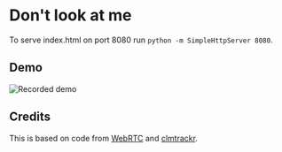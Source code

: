 # Don't look at me
To serve index.html on port 8080 run `python -m SimpleHttpServer 8080`.

## Demo
![Recorded demo](https://github.com/jminjie/don-t-look-at-me/blob/master/res/demo.gif)

## Credits
This is based on code from
[WebRTC](https://github.com/webrtc/samples/tree/gh-pages/src/content/getusermedia/record)
and
[clmtrackr](https://github.com/auduno/clmtrackr/blob/dev/examples/clm_video.html).
